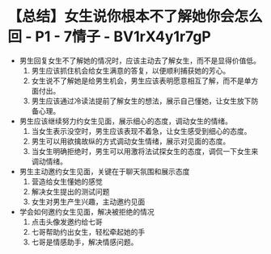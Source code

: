 # 【总结】女生说你根本不了解她你会怎么回 - P1 - 7情子 - BV1rX4y1r7gP

-   男生回复女生不了解她的情况时，应该主动去了解女生，而不是显得价值低。
    1.  男生应该抓住机会给女生满意的答复，以便顺利捕获她的芳心。
    2.  女生说不了解她是给男生机会，男生应该表明愿意相互了解，而不是单方面付出。
    3.  男生应该通过冷读法提前了解女生的想法，展示自己懂她，让女生放下防备心理。
-   男生应该继续努力约女生见面，展示细心的态度，调动女生的情绪。
    1.  当女生表示没空时，男生应该表现不着急，让女生感受到细心的态度。
    2.  男生可以用欲擒故纵的方式调动女生情绪，展示对见面的态度。
    3.  当女生明确拒绝时，男生可以用激将法试探女生的态度，调侃一下女生来调动情绪。
-   男生主动邀约女生见面，关键在于聊天氛围和展示态度
    1.  营造给女生懂她的感觉
    2.  解决女生提出的测试问题
    3.  女生对男生产生兴趣，主动邀约见面
-   学会如何邀约女生见面，解决被拒绝的情况
    1.  点击头像发邀约给七哥
    2.  七哥帮助约出女生，轻松牵起她的手
    3.  七哥是情感助手，解决情感问题。